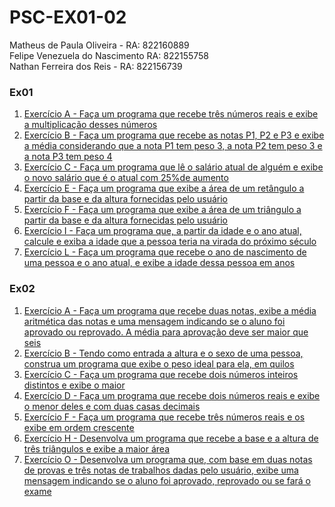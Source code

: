 # PSC-EX01-02

Matheus de Paula Oliveira - RA: 822160889
<br>
Felipe Venezuela do Nascimento RA: 822155758
<br>
Nathan Ferreira dos Reis - RA: 822156739


### Ex01
1. [Exercício A - Faça um programa que recebe três números reais e exibe a multiplicação desses números](https://github.com/mpoliveira30/PSC-EX01-02/blob/main/EX01/src/ex01/ex01a.java)
2. [Exercício B - Faça um programa que recebe as notas P1, P2 e P3 e exibe a média considerando que a nota P1 tem peso 3, a nota P2 tem peso 3 e a nota P3 tem peso 4](https://github.com/mpoliveira30/PSC-EX01-02/blob/main/EX01/src/ex01/ex01b.java)
3. [Exercício C - Faça um programa que lê o salário atual de alguém e exibe o novo salário que é o atual com 25%de aumento](https://github.com/mpoliveira30/PSC-EX01-02/blob/main/EX01/src/ex01/ex01c.java)
4. [Exercício E - Faça um programa que exibe a área de um retângulo a partir da base e da altura fornecidas pelo usuário](https://github.com/mpoliveira30/PSC-EX01-02/blob/main/EX01/src/ex01/ex01e.java)
5. [Exercício F - Faça um programa que exibe a área de um triângulo a partir da base e da altura fornecidas pelo usuário](https://github.com/mpoliveira30/PSC-EX01-02/blob/main/EX01/src/ex01/ex01f.java)
6. [Exercício I - Faça um programa que, a partir da idade e o ano atual, calcule e exiba a idade que a pessoa teria na virada do próximo século](https://github.com/mpoliveira30/PSC-EX01-02/blob/main/EX01/src/ex01/ex01i.java)
7. [Exercício L - Faça um programa que recebe o ano de nascimento de uma pessoa e o ano atual, e exibe a idade dessa pessoa em anos](https://github.com/mpoliveira30/PSC-EX01-02/blob/main/EX01/src/ex01/ex01l.java)

### Ex02
1. [Exercício A - Faça um programa que recebe duas notas, exibe a média aritmética das notas e uma mensagem indicando se o aluno foi aprovado ou reprovado. A média para aprovação deve ser maior que seis](https://github.com/mpoliveira30/PSC-EX01-02/blob/main/EX02/src/ex02/ex02a.java)
2. [Exercício B - Tendo como entrada a altura e o sexo de uma pessoa, construa um programa que exibe o peso ideal para ela, em quilos](https://github.com/mpoliveira30/PSC-EX01-02/blob/main/EX02/src/ex02/ex02b.java)
3. [Exercício C - Faça um programa que recebe dois números inteiros distintos e exibe o maior](https://github.com/mpoliveira30/PSC-EX01-02/blob/main/EX02/src/ex02/ex02c.java)
4. [Exercício D - Faça um programa que recebe dois números reais e exibe o menor deles e com duas casas decimais](https://github.com/mpoliveira30/PSC-EX01-02/blob/main/EX02/src/ex02/ex02d.java)
5. [Exercício F - Faça um programa que recebe três números reais e os exibe em ordem crescente](https://github.com/mpoliveira30/PSC-EX01-02/blob/main/EX02/src/ex02/ex02f.java)
6. [Exercício H - Desenvolva um programa que recebe a base e a altura de três triângulos e exibe a maior área](https://github.com/mpoliveira30/PSC-EX01-02/blob/main/EX02/src/ex02/ex02h.java)
7. [Exercício O - Desenvolva um programa que, com base em duas notas de provas e três notas de trabalhos dadas pelo usuário,
exibe uma mensagem indicando se o aluno foi aprovado, reprovado ou se fará o exame](https://github.com/mpoliveira30/PSC-EX01-02/blob/main/EX02/src/ex02/ex02o.java)


